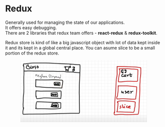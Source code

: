 # Redux
Generally used for managing the state of our applications.  
It offers easy debugging.  
There are 2 libraries that redux team offers - <b>react-redux</b> & <b>redux-toolkit</b>.

Redux store is kind of like a big javascript object with lot of data kept inside it and its kept in a global central place. You can asume slice to be a small portion of the redux store.
<div style="text-align: center;">
  <img src="./images/image.png" alt="alt text" height="200">
</div>
